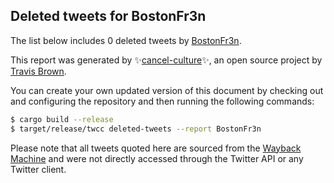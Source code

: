 ## Deleted tweets for BostonFr3n

The list below includes 0 deleted tweets by
[BostonFr3n](https://twitter.com/BostonFr3n).



This report was generated by ✨[cancel-culture](https://github.com/travisbrown/cancel-culture)✨,
an open source project by [Travis Brown](https://twitter.com/travisbrown).

You can create your own updated version of this document by checking out and configuring the
repository and then running the following commands:

```bash
$ cargo build --release
$ target/release/twcc deleted-tweets --report BostonFr3n
```

Please note that all tweets quoted here are sourced from the
[Wayback Machine](https://web.archive.org) and were not directly accessed through the Twitter API or
any Twitter client.

